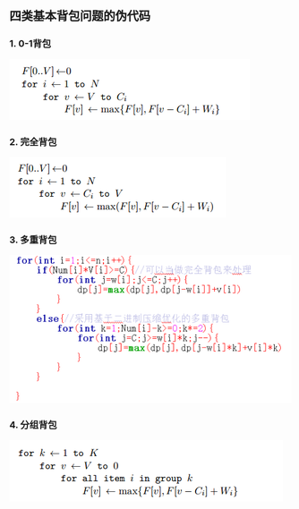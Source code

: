 ## 四类基本背包问题的伪代码

### 1. 0-1背包
    
 ![各排序算法时间复杂对比](https://github.com/SaulZhang/Algorithm-Templates/blob/master/pic/0-1%E8%83%8C%E5%8C%85.png)
 
### 2. 完全背包
    
 ![各排序算法时间复杂对比](https://github.com/SaulZhang/Algorithm-Templates/blob/master/pic/%E5%AE%8C%E5%85%A8%E8%83%8C%E5%8C%85.png)
 
### 3. 多重背包
    
 ![各排序算法时间复杂对比](https://github.com/SaulZhang/Algorithm-Templates/blob/master/pic/%E5%A4%9A%E9%87%8D%E8%83%8C%E5%8C%85.png)
 
### 4. 分组背包
    
 ![各排序算法时间复杂对比](https://github.com/SaulZhang/Algorithm-Templates/blob/master/pic/%E5%88%86%E7%BB%84%E8%83%8C%E5%8C%85.png)
